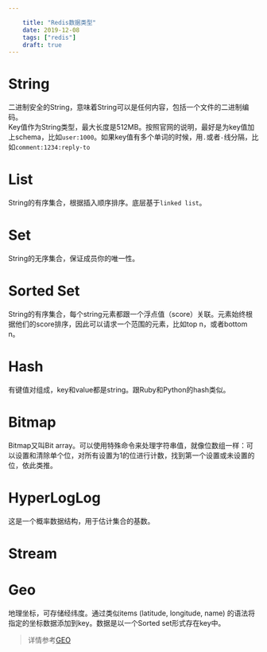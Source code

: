 ```yaml
---

    title: "Redis数据类型"
    date: 2019-12-08
    tags: ["redis"]
    draft: true
---
```


# String
二进制安全的String，意味着String可以是任何内容，包括一个文件的二进制编码。  
Key值作为String类型，最大长度是512MB。按照官网的说明，最好是为key值加上schema，比如`user:1000`。如果key值有多个单词的时候，用`.`或者`-`线分隔，比如`comment:1234:reply-to`

# List
String的有序集合，根据插入顺序排序。底层基于`linked list`。  

# Set
String的无序集合，保证成员你的唯一性。

# Sorted Set
String的有序集合，每个string元素都跟一个浮点值（score）关联。元素始终根据他们的score排序，因此可以请求一个范围的元素，比如top n，或者bottom n。

# Hash
有键值对组成，key和value都是string。跟Ruby和Python的hash类似。

# Bitmap
Bitmap又叫Bit array。可以使用特殊命令来处理字符串值，就像位数组一样：可以设置和清除单个位，对所有设置为1的位进行计数，找到第一个设置或未设置的位，依此类推。

# HyperLogLog
这是一个概率数据结构，用于估计集合的基数。

# Stream

# Geo
地理坐标，可存储经纬度。通过类似items (latitude, longitude, name) 的语法将指定的坐标数据添加到key。数据是以一个Sorted set形式存在key中。  
> 详情参考[GEO](https://redis.io/commands/geoadd)